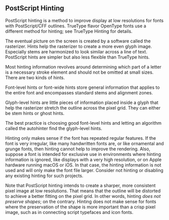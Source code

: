 ## PostScript Hinting

PostScript hinting is a method to improve display at low resolutions for fonts with PostScript/CFF outlines.
TrueType flavor OpenType fonts use a different method for hinting; see TrueType Hinting for details.

The eventual picture on the screen is created by a software called the rasterizer.
Hints help the rasterizer to create a more even glyph image.
Especially stems are harmonized to look similar across a line of text.
PostScript hints are simpler but also less flexible than TrueType hints.

Most hinting information revolves around determining which part of a letter is a necessary stroke element and should not be omitted at small sizes.
There are two kinds of hints.

Font-level hints or font-wide hints store general information that applies to the entire font and encompasses standard stems and alignment zones.

Glyph-level hints are little pieces of information placed inside a glyph that help the rasterizer stretch the outline across the pixel grid.
They can either be stem hints or ghost hints.

The best practice is choosing good font-level hints and letting an algorithm called the autohinter find the glyph-level hints.

Hinting only makes sense if the font has repeated regular features.
If the font is very irregular, like many handwritten fonts are, or like ornamental and grunge fonts, then hinting cannot help to improve the rendering.
Also, suppose a font is intended for exclusive use in environments where hinting information is ignored, like displays with a very high resolution, or on Apple hardware running macOS or iOS.
In that case, the hinting information is not used and will only make the font file larger.
Consider not hinting or disabling any existing hinting for such projects.

Note that PostScript hinting intends to create a sharper, more consistent pixel image at low resolutions.
That means that the outline will be distorted to achieve a better fitting on the pixel grid.
In other words, hinting _does not preserve shapes_; on the contrary.
Hinting does not make sense for fonts where the preservation of the shape is more important than a crisp pixel image, such as in connecting script typefaces and icon fonts.